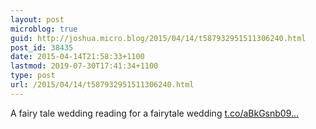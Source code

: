 ```yaml
---
layout: post
microblog: true
guid: http://joshua.micro.blog/2015/04/14/t587932951511306240.html
post_id: 38435
date: 2015-04-14T21:58:33+1100
lastmod: 2019-07-30T17:41:34+1100
type: post
url: /2015/04/14/t587932951511306240.html
---
```

A fairy tale wedding reading for a fairytale wedding [t.co/aBkGsnb09...](http://t.co/aBkGsnb09J)
